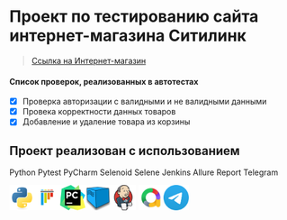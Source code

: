 # Проект по тестированию сайта интернет-магазина Ситилинк
> <a target="_blank" href="https://www.citilink.ru/">Ссылка на Интернет-магазин</a>

#### Список проверок, реализованных в автотестах
- [x] Проверка авторизации с валидными и не валидными данными
- [x] Провека корректности данных товаров
- [x] Добавление и удаление товара из корзины

## Проект реализован с использованием
Python Pytest PyCharm Selenoid Selene Jenkins Allure Report Telegram 

<img src="/design/python-original.svg" alt="Image 1" width="45" height="45"><img src="/design/pytest-original.svg" alt="Image 2" width="45" height="45"><img src="/design/PyCharm_Icon.svg" alt="Image 3" width="45" height="45"><img src="/design/selenoid.png" alt="Image 4" width="45" height="45"><img src="/design/jenkins-original.svg" alt="Image 5" width="45" height="45">
<img src="/design/allure.png" alt="Image 6" width="45" height="45"><img src="/design/telegram.svg" alt="Image 7" width="45" height="45">
